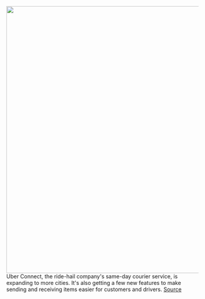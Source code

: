 <img src='https://cdn.vox-cdn.com/thumbor/3wyoTcS7wZfA3r1hKcunPZXdlRo=/0x0:2040x1360/1200x800/filters:focal(857x517:1183x843)/cdn.vox-cdn.com/uploads/chorus_image/image/70280398/acastro_180927_1777_uber_0002.0.jpg' width='700px' /><br/>
Uber Connect, the ride-hail company's same-day courier service, is expanding to more cities. It's also getting a few new features to make sending and receiving items easier for customers and drivers.
<a href='https://www.theverge.com/2021/12/16/22838302/uber-connect-cities-same-day-delivery-expand'> Source <a/>